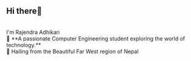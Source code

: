 ## Hi there👋 
<br>
I'm Rajendra Adhikari
<br>
🌟 **A passionate Computer Engineering student exploring the world of technology.**
<br>
📍 Hailing from the Beautiful Far West region of Nepal 


